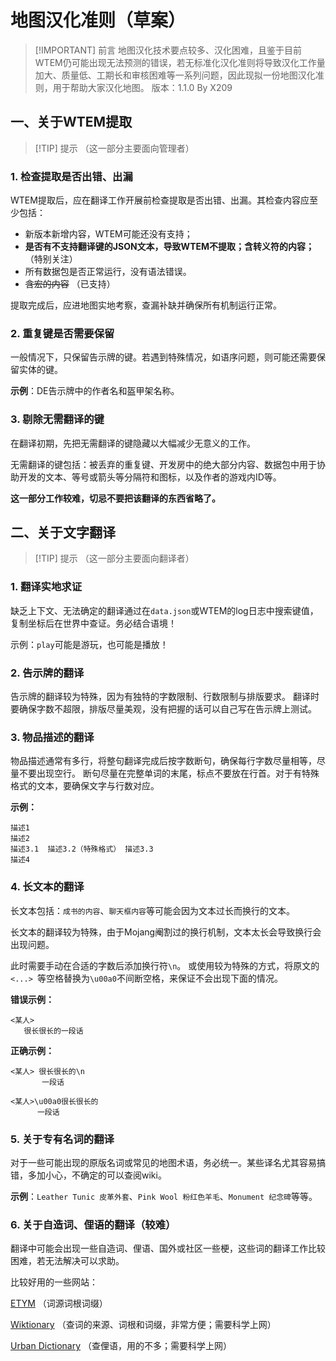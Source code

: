 # 地图汉化准则（草案）

> [!IMPORTANT] 前言
> 地图汉化技术要点较多、汉化困难，且鉴于目前WTEM仍可能出现无法预测的错误，若无标准化汉化准则将导致汉化工作量加大、质量低、工期长和审核困难等一系列问题，因此现拟一份地图汉化准则，用于帮助大家汉化地图。
> 版本：1.1.0 By X209

## 一、关于WTEM提取
> [!TIP] 提示
> （这一部分主要面向管理者）

### 1. 检查提取是否出错、出漏

WTEM提取后，应在翻译工作开展前检查提取是否出错、出漏。其检查内容应至少包括：
- 新版本新增内容，WTEM可能还没有支持；
- **是否有不支持翻译键的JSON文本，导致WTEM不提取；含转义符的内容；** （特别关注）
- 所有数据包是否正常运行，没有语法错误。
- ~~含宏的内容~~ （已支持）

提取完成后，应进地图实地考察，查漏补缺并确保所有机制运行正常。

### 2. 重复键是否需要保留

一般情况下，只保留告示牌的键。若遇到特殊情况，如语序问题，则可能还需要保留实体的键。

**示例**：DE告示牌中的作者名和盔甲架名称。

### 3. 剔除无需翻译的键
在翻译初期，先把无需翻译的键隐藏以大幅减少无意义的工作。

无需翻译的键包括：被丢弃的重复键、开发房中的绝大部分内容、数据包中用于协助开发的文本、等号或箭头等分隔符和图标，以及作者的游戏内ID等。

**这一部分工作较难，切忌不要把该翻译的东西省略了。**

## 二、关于文字翻译
> [!TIP] 提示
> （这一部分主要面向翻译者）

### 1. 翻译实地求证

缺乏上下文、无法确定的翻译通过在`data.json`或WTEM的log日志中搜索键值，复制坐标后在世界中查证。务必结合语境！

示例：`play`可能是游玩，也可能是播放！

### 2. 告示牌的翻译
告示牌的翻译较为特殊，因为有独特的字数限制、行数限制与排版要求。
翻译时要确保字数不超限，排版尽量美观，没有把握的话可以自己写在告示牌上测试。

### 3. 物品描述的翻译
物品描述通常有多行，将整句翻译完成后按字数断句，确保每行字数尽量相等，尽量不要出现空行。
断句尽量在完整单词的末尾，标点不要放在行首。对于有特殊格式的文本，要确保文字与行数对应。

**示例：**
```
描述1
描述2
描述3.1  描述3.2（特殊格式） 描述3.3
描述4
```
### 4. 长文本的翻译
长文本包括：`成书的内容`、`聊天框内容`等可能会因为文本过长而换行的文本。

长文本的翻译较为特殊，由于Mojang阉割过的换行机制，文本太长会导致换行会出现问题。

此时需要手动在合适的字数后添加换行符`\n`。
或使用较为特殊的方式，将原文的`<...> `等空格替换为`\u00a0`不间断空格，来保证不会出现下面的情况。

**错误示例：**
```
<某人> 
   很长很长的一段话
```

**正确示例：**
```
<某人> 很长很长的\n
       一段话
```
```
<某人>\u00a0很长很长的
      一段话
```

### 5. 关于专有名词的翻译
对于一些可能出现的原版名词或常见的地图术语，务必统一。某些译名尤其容易搞错，多加小心，不确定的可以查阅wiki。

**示例**：`Leather Tunic 皮革外套`、`Pink Wool 粉红色羊毛`、`Monument 纪念碑`等等。

### 6. 关于自造词、俚语的翻译（较难）
翻译中可能会出现一些自造词、俚语、国外或社区一些梗，这些词的翻译工作比较困难，若无法解决可以求助。

比较好用的一些网站：

[ETYM](https://www.etymonline.com/cn) （词源词根词缀）

[Wiktionary](https://zh.wiktionary.org/wiki/Wiktionary:%E9%A6%96%E9%A1%B5) （查词的来源、词根和词缀，非常方便；需要科学上网）

[Urban Dictionary](https://www.urbandictionary.com/) （查俚语，用的不多；需要科学上网）
